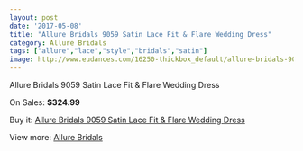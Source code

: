 ```yaml
---
layout: post
date: '2017-05-08'
title: "Allure Bridals 9059 Satin Lace Fit & Flare Wedding Dress"
category: Allure Bridals
tags: ["allure","lace","style","bridals","satin"]
image: http://www.eudances.com/16250-thickbox_default/allure-bridals-9059-satin-lace-fit-flare-wedding-dress.jpg
---
```

Allure Bridals 9059 Satin Lace Fit & Flare Wedding Dress

On Sales: **$324.99**
<a href="https://www.eudances.com/en/allure-bridals/4773-allure-bridals-9059-satin-lace-fit-flare-wedding-dress.html"><amp-img layout="responsive" width="600" height="600" src="//www.eudances.com/16250-thickbox_default/allure-bridals-9059-satin-lace-fit-flare-wedding-dress.jpg" alt="Allure Bridals 9059 Satin Lace Fit & Flare Wedding Dress 0" /></a>
<a href="https://www.eudances.com/en/allure-bridals/4773-allure-bridals-9059-satin-lace-fit-flare-wedding-dress.html"><amp-img layout="responsive" width="600" height="600" src="//www.eudances.com/16252-thickbox_default/allure-bridals-9059-satin-lace-fit-flare-wedding-dress.jpg" alt="Allure Bridals 9059 Satin Lace Fit & Flare Wedding Dress 1" /></a>
<a href="https://www.eudances.com/en/allure-bridals/4773-allure-bridals-9059-satin-lace-fit-flare-wedding-dress.html"><amp-img layout="responsive" width="600" height="600" src="//www.eudances.com/16251-thickbox_default/allure-bridals-9059-satin-lace-fit-flare-wedding-dress.jpg" alt="Allure Bridals 9059 Satin Lace Fit & Flare Wedding Dress 2" /></a>

Buy it: [Allure Bridals 9059 Satin Lace Fit & Flare Wedding Dress](https://www.eudances.com/en/allure-bridals/4773-allure-bridals-9059-satin-lace-fit-flare-wedding-dress.html "Allure Bridals 9059 Satin Lace Fit & Flare Wedding Dress")

View more: [Allure Bridals](https://www.eudances.com/en/2-allure-bridals "Allure Bridals")